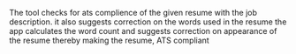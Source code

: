 

The tool checks for ats complience of the given resume with the job description. 
it also suggests correction on the words used in the resume
the app calculates the word count and suggests correction on appearance of the resume thereby making the resume, ATS compliant
